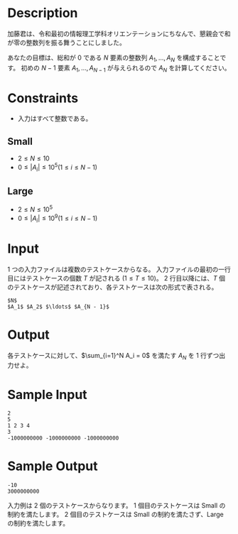 # Description

加藤君は、令和最初の情報理工学科オリエンテーションにちなんで、懇親会で和が零の整数列を振る舞うことにしました。

あなたの目標は、総和が $0$ である $N$ 要素の整数列 $A_1, \ldots, A_N$ を構成することです。
初めの $N - 1$ 要素 $A_1, \ldots, A_{N-1}$ が与えられるので $A_N$ を計算してください。

# Constraints

- 入力はすべて整数である。

## Small

- $2 \leq N \leq 10$
- $0 \leq |A_i| \leq 10^5 (1 \leq i \leq N - 1)$

## Large

- $2 \leq N \leq 10^5$
- $0 \leq |A_i| \leq 10^9 (1 \leq i \leq N - 1)$

# Input

1 つの入力ファイルは複数のテストケースからなる。
入力ファイルの最初の一行目にはテストケースの個数 $T$ が記される $(1 \leq T \leq 10)$。
2 行目以降には、$T$ 個のテストケースが記述されており、各テストケースは次の形式で表される。

```
$N$
$A_1$ $A_2$ $\ldots$ $A_{N - 1}$
```

# Output

各テストケースに対して、$\sum_{i=1}^N A_i = 0$ を満たす $A_N$ を 1 行ずつ出力せよ。

# Sample Input

```
2
5
1 2 3 4
3
-1000000000 -1000000000 -1000000000
```

# Sample Output

```
-10
3000000000
```

入力例は 2 個のテストケースからなります。
1 個目のテストケースは Small の制約を満たします。
2 個目のテストケースは Small の制約を満たさず、Large の制約を満たします。
